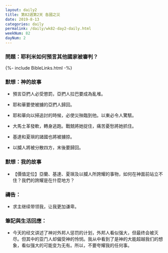 ```yaml
---
layout: daily2
title: 第82週第2天 各國之災
date: 2019-8-13
categories: daily
permalink: /daily/wk82-day2-daily.html
weekNum: 82
dayNum: 2
---
```


### 問題：耶利米如何預言其他國家被審判？

{%- include BibleLinks.html -%}

### 默想：神的故事
+ 預言亞捫人必受懲罰，亞捫人拉巴要成為亂堆。

+ 耶和華要使被擄的亞捫人歸回。

+ 耶和華向以掃追討的時候，必使災殃臨到他。以東必令人驚駭。

+ 大馬士革發軟，轉身逃跑。戰兢將她捉住，痛苦憂愁將她抓住。

+ 基達和夏瑣的諸國也將被擄掠。

+ 以攔人將被分散四方，末後要歸回。


### 默想：我的故事
+ 【價值定位】亞蘭、基達、夏瑣及以攔人所誇耀的事物，如何在神面前站立不住？我們的誇耀是在什麼地方？


### 禱告：

+ 求主继续带领我，让我更加谦卑。

### 筆記與生活回應：

+ 今天的经文讲述了神对外邦人惩罚的计划，外邦人看似强大，但最终会被灭尽。但其中的亚门人却偏受神的怜悯。我从中看到了是神的大能超越我们的想象，看似强大的可能变为无有。所以，不要夸耀我的任何事。

